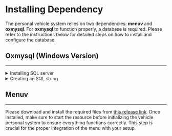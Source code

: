 # Installing Dependency

The personal vehicle system relies on two dependencies: **menuv** and **oxmysql**. For **oxmysql** to function properly, a database is required. Please refer to the instructions below for detailed steps on how to install and configure the database.

## Oxmysql (Windows Version)

***

<details>

<summary>Installing SQL server</summary>

## _Installing XAMPP:_

#### Step 1: Download and Install XAMPP

1. **Visit the Official XAMPP Website**: Go to [Apache Friends](https://www.apachefriends.org/download.html) and download the XAMPP installer for Windows.&#x20;
2. **Run the Installer**: Launch the downloaded installer. You might need to approve the UAC prompt and disable any antivirus temporarily if it blocks the installation.
3. **Select Components**: During installation, ensure that **Apache**, **MySQL**, and **PHP** are selected. You can deselect other components unless you know you'll need them.
4. **Choose Installation Directory**: You can install XAMPP in the default directory (`C:\xampp`) or choose another location. Click Next and proceed with the installation.
5. **Complete Installation**: Follow the remaining prompts and finish the installation.

**Step 2: Start Apache and MySQL**

1. **Launch XAMPP Control Panel in Administrator**: After installation, open the XAMPP Control Panel. You can find it in the Start Menu or where you installed XAMPP.
2. **Installing services:** When XAMPP opens up click the ❌ button on the left side of Apache and MySQL and install the services.

<img src="https://i.imgur.com/3WElWOb.png" alt="" data-size="original">

3. **Start Apache and MySQL**: Click the 'Start' buttons next to Apache and MySQL. This will run your local server and database server.

**Step 3: Creating The Database**

1. **Open phpMyAdmin: Open phpMyAdmin using the `Admin` Button on Apache.**

<img src="../.gitbook/assets/image (1) (1).png" alt="" data-size="original">

2. **Creating a database:** Upon opening phpMyAdmin click new on the top left then type for database name `fivem` (all lowercase) then click create.

<img src="../.gitbook/assets/image (2) (1).png" alt="" data-size="original">

Congratulations, you now know how to create a fivem database. Move on to the next page to continue the installation.

</details>

<details>

<summary>Creating an SQL string</summary>

Creating your connection string:

1. **Visit the MySQL String Generator Website:** [Here](https://brouznouf.github.io/fivem-mysql-async/)
2. Click `Next` twice until you are on `3: Configure the FXServer`.

<img src="../.gitbook/assets/image (5) (1).png" alt="" data-size="original">

3. **After you are on the 3rd page, scroll down until you see this:**

<img src="../.gitbook/assets/image (6) (1).png" alt="" data-size="original">

4. **The following information will be required for your connection string to work:** (Some other things you can add will be: **acquireTimeout** and **connectTimeout** - These will make the string take longer before connecting / pushing an error.)

* User
* database
* host
* password

<img src="https://i.imgur.com/I2hE9QE.png" alt="Password only required if you created with a password" data-size="original">

5. **After filling out the info regarding your database and you should see a section called `FXServer Configuration`**
6. **Copy the line shown below from the website and paste it into your server.cfg and restart your server**

<img src="../.gitbook/assets/image (8) (1).png" alt="" data-size="original">



## Ensuring oxmysql or mysql-async

Whether you use [oxmysql ](https://github.com/overextended/oxmysql)or [mysql-async](https://github.com/brouznouf/fivem-mysql-async) the way you ensure the it matters.

1. Put the following lines of code into your server.cfg below all the default resources required by FiveM.
2. **When downloading the files from github always select the releases version on the right side.**

<img src="../.gitbook/assets/image (6).png" alt="" data-size="original">

```lua
set mysql_connection_string "host=localhost;user=root;database=fivem"
ensure oxmysql -- Only if using oxmysql
```





Congratulations, you connected your database to your FiveM Server!

</details>

## Menuv

***

Please download and install the required files from [this release link](https://github.com/ThymonA/menuv/releases). Once installed, make sure to start the resource before initializing the vehicle personal system to ensure everything functions correctly. This step is crucial for the proper integration of the menu with your setup.
